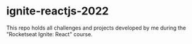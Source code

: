 # ignite-reactjs-2022
This repo holds all challenges and projects developed by me during the "Rocketseat Ignite: React" course.
